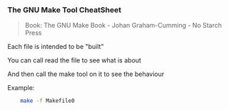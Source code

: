 ### The GNU Make Tool CheatSheet
> Book: The GNU Make Book - Johan Graham-Cumming - No Starch Press

Each file is intended to be "built"  
  
You can call read the file to see what is about  
  
And then call the make tool on it to see the behaviour  

Example:
```bash
    make -f Makefile0
```


